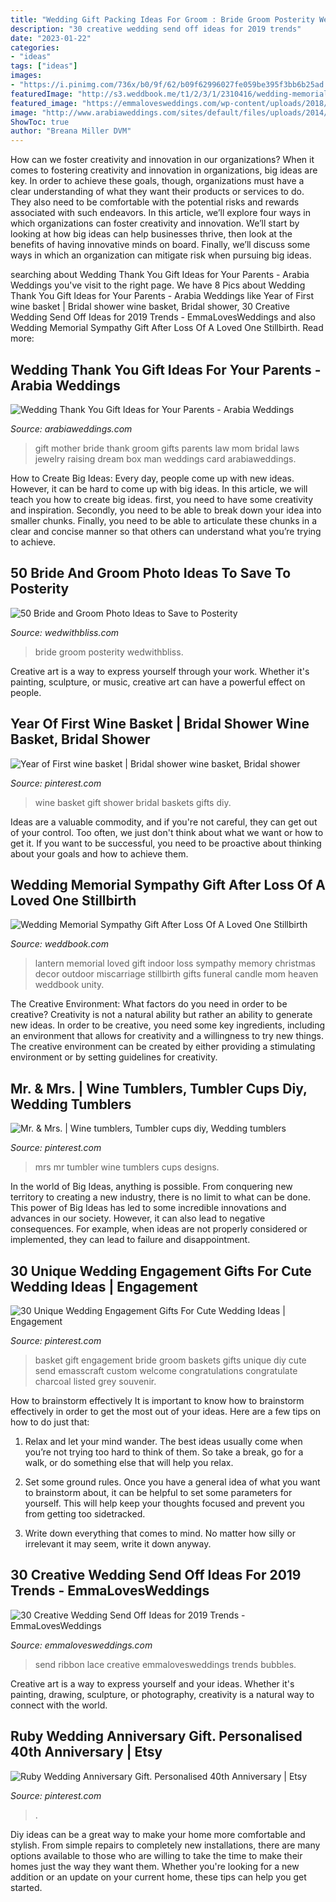 ```yaml
---
title: "Wedding Gift Packing Ideas For Groom : Bride Groom Posterity Wedwithbliss"
description: "30 creative wedding send off ideas for 2019 trends"
date: "2023-01-22"
categories:
- "ideas"
tags: ["ideas"]
images:
- "https://i.pinimg.com/736x/b0/9f/62/b09f62996027fe059be395f3bb6b25ad.jpg"
featuredImage: "http://s3.weddbook.me/t1/2/3/1/2310416/wedding-memorial-sympathy-gift-after-loss-of-a-loved-one-stillbirth-miscarriage-wedding-lantern-for-indoor-or-outdoor-use-wedding-decor.jpg"
featured_image: "https://emmalovesweddings.com/wp-content/uploads/2018/12/lace-ribbon-wedding-send-off-ideas.jpg"
image: "http://www.arabiaweddings.com/sites/default/files/uploads/2014/12/17/mother_of_the_bride_gift.jpg"
ShowToc: true
author: "Breana Miller DVM"
---
```



How can we foster creativity and innovation in our organizations?
When it comes to fostering creativity and innovation in organizations, big ideas are key. In order to achieve these goals, though, organizations must have a clear understanding of what they want their products or services to do. They also need to be comfortable with the potential risks and rewards associated with such endeavors.
In this article, we’ll explore four ways in which organizations can foster creativity and innovation. We’ll start by looking at how big ideas can help businesses thrive, then look at the benefits of having innovative minds on board. Finally, we’ll discuss some ways in which an organization can mitigate risk when pursuing big ideas.

	

		
searching about Wedding Thank You Gift Ideas for Your Parents - Arabia Weddings you've visit to the right page. We have 8 Pics about Wedding Thank You Gift Ideas for Your Parents - Arabia Weddings like Year of First wine basket | Bridal shower wine basket, Bridal shower, 30 Creative Wedding Send Off Ideas for 2019 Trends - EmmaLovesWeddings and also Wedding Memorial Sympathy Gift After Loss Of A Loved One Stillbirth. Read more:
		
    
## Wedding Thank You Gift Ideas For Your Parents - Arabia Weddings

<img loading=lazy src="http://www.arabiaweddings.com/sites/default/files/uploads/2014/12/17/mother_of_the_bride_gift.jpg" onerror="this.onerror=null;this.src='https://tse4.mm.bing.net/th?id=OIP.iZrkcwJui1xXJj_sQz_bKAHaKs&amp;pid=15.1';" alt="Wedding Thank You Gift Ideas for Your Parents - Arabia Weddings">

_Source: arabiaweddings.com_

>gift mother bride thank groom gifts parents law mom bridal laws jewelry raising dream box man weddings card arabiaweddings. 

	

How to Create Big Ideas:
Every day, people come up with new ideas. However, it can be hard to come up with big ideas. In this article, we will teach you how to create big ideas. first, you need to have some creativity and inspiration. Secondly, you need to be able to break down your idea into smaller chunks. Finally, you need to be able to articulate these chunks in a clear and concise manner so that others can understand what you’re trying to achieve.

    
## 50 Bride And Groom Photo Ideas To Save To Posterity

<img loading=lazy src="https://wedwithbliss.com/wp-content/uploads/2017/04/16-bride-and-groom-photo-ideas.jpg" onerror="this.onerror=null;this.src='https://tse4.mm.bing.net/th?id=OIP.YiF6XqcjEaZlsYgNoexJjgHaLH&amp;pid=15.1';" alt="50 Bride and Groom Photo Ideas to Save to Posterity">

_Source: wedwithbliss.com_

>bride groom posterity wedwithbliss. 

	

Creative art is a way to express yourself through your work. Whether it's painting, sculpture, or music, creative art can have a powerful effect on people.

    
## Year Of First Wine Basket | Bridal Shower Wine Basket, Bridal Shower

<img loading=lazy src="https://i.pinimg.com/736x/b0/9f/62/b09f62996027fe059be395f3bb6b25ad.jpg" onerror="this.onerror=null;this.src='https://tse2.mm.bing.net/th?id=OIP.OJWtMk5zdD9xXCRls15L1QHaF0&amp;pid=15.1';" alt="Year of First wine basket | Bridal shower wine basket, Bridal shower">

_Source: pinterest.com_

>wine basket gift shower bridal baskets gifts diy. 

	

Ideas are a valuable commodity, and if you're not careful, they can get out of your control. Too often, we just don't think about what we want or how to get it. If you want to be successful, you need to be proactive about thinking about your goals and how to achieve them.

    
## Wedding Memorial Sympathy Gift After Loss Of A Loved One Stillbirth

<img loading=lazy src="http://s3.weddbook.me/t1/2/3/1/2310416/wedding-memorial-sympathy-gift-after-loss-of-a-loved-one-stillbirth-miscarriage-wedding-lantern-for-indoor-or-outdoor-use-wedding-decor.jpg" onerror="this.onerror=null;this.src='https://tse2.mm.bing.net/th?id=OIP.ZzlpUfzHSIzUsL1l1WRALwHaJ3&amp;pid=15.1';" alt="Wedding Memorial Sympathy Gift After Loss Of A Loved One Stillbirth">

_Source: weddbook.com_

>lantern memorial loved gift indoor loss sympathy memory christmas decor outdoor miscarriage stillbirth gifts funeral candle mom heaven weddbook unity. 

	

The Creative Environment: What factors do you need in order to be creative?
Creativity is not a natural ability but rather an ability to generate new ideas. In order to be creative, you need some key ingredients, including an environment that allows for creativity and a willingness to try new things. The creative environment can be created by either providing a stimulating environment or by setting guidelines for creativity.

    
## Mr. &amp; Mrs. | Wine Tumblers, Tumbler Cups Diy, Wedding Tumblers

<img loading=lazy src="https://i.pinimg.com/736x/07/c2/cc/07c2cc737db67a1d9cd80db7e35cd446.jpg" onerror="this.onerror=null;this.src='https://tse1.mm.bing.net/th?id=OIP.-ATXI4sOS_CkTWOIKf15DgHaJ3&amp;pid=15.1';" alt="Mr. &amp; Mrs. | Wine tumblers, Tumbler cups diy, Wedding tumblers">

_Source: pinterest.com_

>mrs mr tumbler wine tumblers cups designs. 

	

In the world of Big Ideas, anything is possible. From conquering new territory to creating a new industry, there is no limit to what can be done. This power of Big Ideas has led to some incredible innovations and advances in our society. However, it can also lead to negative consequences. For example, when ideas are not properly considered or implemented, they can lead to failure and disappointment.

    
## 30 Unique Wedding Engagement Gifts For Cute Wedding Ideas | Engagement

<img loading=lazy src="https://i.pinimg.com/736x/5b/04/0a/5b040a79bafa8e2d0fbc2eb507549eb7.jpg" onerror="this.onerror=null;this.src='https://tse4.mm.bing.net/th?id=OIP.dnUPAEtYaDNp7mJ7BhNi3AHaNJ&amp;pid=15.1';" alt="30 Unique Wedding Engagement Gifts For Cute Wedding Ideas | Engagement">

_Source: pinterest.com_

>basket gift engagement bride groom baskets gifts unique diy cute send emasscraft custom welcome congratulations congratulate charcoal listed grey souvenir. 

	

How to brainstorm effectively
It is important to know how to brainstorm effectively in order to get the most out of your ideas. Here are a few tips on how to do just that:
1. Relax and let your mind wander. The best ideas usually come when you’re not trying too hard to think of them. So take a break, go for a walk, or do something else that will help you relax.

2. Set some ground rules. Once you have a general idea of what you want to brainstorm about, it can be helpful to set some parameters for yourself. This will help keep your thoughts focused and prevent you from getting too sidetracked.

3. Write down everything that comes to mind. No matter how silly or irrelevant it may seem, write it down anyway.

    
## 30 Creative Wedding Send Off Ideas For 2019 Trends - EmmaLovesWeddings

<img loading=lazy src="https://emmalovesweddings.com/wp-content/uploads/2018/12/lace-ribbon-wedding-send-off-ideas.jpg" onerror="this.onerror=null;this.src='https://tse4.mm.bing.net/th?id=OIP.Stqcr0gQhJUC3oLFRg93zAHaJ4&amp;pid=15.1';" alt="30 Creative Wedding Send Off Ideas for 2019 Trends - EmmaLovesWeddings">

_Source: emmalovesweddings.com_

>send ribbon lace creative emmalovesweddings trends bubbles. 

	

Creative art is a way to express yourself and your ideas. Whether it's painting, drawing, sculpture, or photography, creativity is a natural way to connect with the world.

    
## Ruby Wedding Anniversary Gift. Personalised 40th Anniversary | Etsy

<img loading=lazy src="https://i.pinimg.com/736x/f2/ba/a6/f2baa60d5d82371c5ba3780b97d580a8.jpg" onerror="this.onerror=null;this.src='https://tse3.mm.bing.net/th?id=OIP.fmrG4b85LG8pYSw1SUli-AHaHa&amp;pid=15.1';" alt="Ruby Wedding Anniversary Gift. Personalised 40th Anniversary | Etsy">

_Source: pinterest.com_

>. 

	

Diy ideas can be a great way to make your home more comfortable and stylish. From simple repairs to completely new installations, there are many options available to those who are willing to take the time to make their homes just the way they want them. Whether you're looking for a new addition or an update on your current home, these tips can help you get started.

